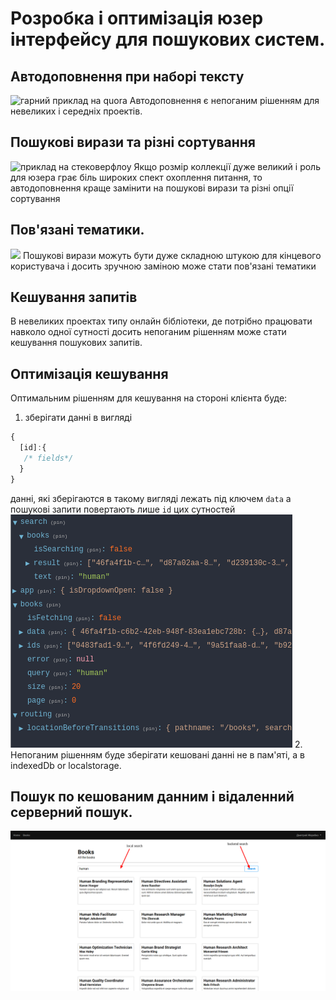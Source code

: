 # Розробка і оптимізація юзер інтерфейсу для пошукових систем.

## Автодоповнення при наборі тексту
![гарний приклад на quora](http://www.awesomescreenshot.com/upload//580301/540d1483-ef39-4ac9-7146-db90f3bfbbd3.png)
Автодоповнення є непоганим рішенням для невеликих і середніх проектів.

## Пошукові вирази та різні сортування
![приклад на стековерфлоу](http://www.awesomescreenshot.com/upload//580301/7215a840-d39c-4a3d-40d3-ca89c97aa653.png)
Якщо розмір коллекції дуже великий і роль для юзера грає біль широких спект охоплення питання, то автодоповнення краще замінити на 
пошукові вирази та різні опції сортування
## Пов'язані тематики.
![](http://www.awesomescreenshot.com/upload//580301/06586e7f-e4cc-49c2-6a2a-25fe6a8b0018.png)
Пошукові вирази можуть бути дуже складною штукою для кінцевого користувача і досить зручною заміною може стати пов'язані тематики 
## Кешування запитів
В невеликих проектах типу онлайн бібліотеки, де потрібно працювати навколо одної сутності досить непоганим рішенням може стати 
кешування пошукових запитів.
## Оптимізація кешування 
Оптимальним рішенням для кешування на стороні клієнта буде:
1. зберігати данні в вигляді 
```js
{
  [id]:{
   /* fields*/
  }
}
```
данні, які зберігаются в такому вигляді лежать під ключем ```data```
а пошукові запити повертають лише ```id``` цих сутностей
![](https://raw.githubusercontent.com/kraken97/ir-sample/master/images/store.png)
2. Непоганим рішенням буде зберігати кешовані данні не в пам'яті, а в indexedDb or localstorage.

## Пошук по кешованим данним і відаленний серверний пошук.
![](https://raw.githubusercontent.com/kraken97/ir-sample/master/images/ir.png)
